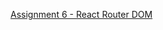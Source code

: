 [Assignment 6 - React Router DOM](https://gist.github.com/ajLapid718/0a95c08420ea645735bac88113928f63)
